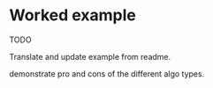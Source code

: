 # Worked example

TODO

Translate and update example from readme.

demonstrate pro and cons of the different algo types.
